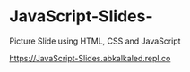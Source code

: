 # JavaScript-Slides-
Picture Slide using HTML, CSS and JavaScript 

https://JavaScript-Slides.abkalkaled.repl.co

